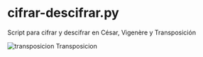 # cifrar-descifrar.py
Script para cifrar y descifrar en César, Vigenère y Transposición


![transposicion](https://github.com/user-attachments/assets/4bd96e32-c975-4ce9-b8a6-9b12cc22522b)
Transposicion
